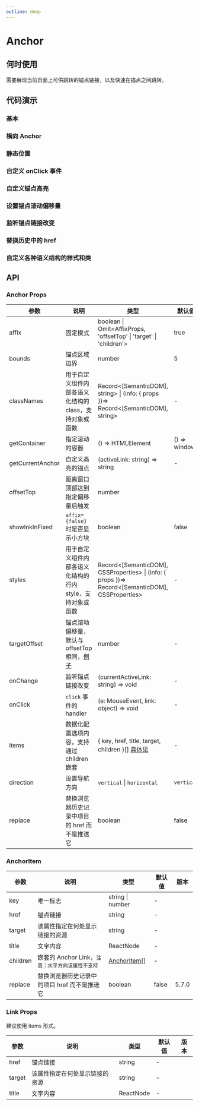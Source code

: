 ```yaml
---
outline: deep
---
```


# Anchor

## 何时使用

需要展现当前页面上可供跳转的锚点链接，以及快速在锚点之间跳转。

## 代码演示

### 基本

<demo vue="anchor/basic.vue" ></demo>

### 横向 Anchor

<demo vue="anchor/horizontal.vue" ></demo>

### 静态位置

<demo vue="anchor/static.vue"></demo>

### 自定义 onClick 事件

<demo vue="anchor/onClick.vue"></demo>

### 自定义锚点高亮

<demo vue="anchor/customizeHighlight.vue"></demo>

### 设置锚点滚动偏移量

<demo vue="anchor/targetOffset.vue" ></demo>

### 监听锚点链接改变

<demo vue="anchor/onChange.vue"></demo>

### 替换历史中的 href

<demo vue="anchor/replace.vue"></demo>

### 自定义各种语义结构的样式和类

<demo vue="anchor/style-class.vue"  version="6.0.0"></demo>

## API

### Anchor Props

| 参数 | 说明 | 类型 | 默认值 | 版本 |
| --- | --- | --- | --- | --- |
| affix | 固定模式 | boolean \| Omit<AffixProps, 'offsetTop' \| 'target' \| 'children'> | true | object: 5.19.0 |
| bounds | 锚点区域边界 | number | 5 |  |
| classNames | 用于自定义组件内部各语义化结构的 class，支持对象或函数 | Record<[SemanticDOM], string> \| (info: { props })=> Record<[SemanticDOM], string> | - |  |
| getContainer | 指定滚动的容器 | () => HTMLElement | () => window |  |
| getCurrentAnchor | 自定义高亮的锚点 | (activeLink: string) => string | - |  |
| offsetTop | 距离窗口顶部达到指定偏移量后触发 | number |  |  |
| showInkInFixed | `affix={false}` 时是否显示小方块 | boolean | false |  |
| styles | 用于自定义组件内部各语义化结构的行内 style，支持对象或函数 | Record<[SemanticDOM], CSSProperties> \| (info: { props })=> Record<[SemanticDOM], CSSProperties> | - |  |
| targetOffset | 锚点滚动偏移量，默认与 offsetTop 相同，[例子](#anchor-demo-targetoffset) | number | - |  |
| onChange | 监听锚点链接改变 | (currentActiveLink: string) => void | - |  |
| onClick | `click` 事件的 handler | (e: MouseEvent, link: object) => void | - |  |
| items | 数据化配置选项内容，支持通过 children 嵌套 | { key, href, title, target, children }\[] [具体见](#anchoritem) | - | 5.1.0 |
| direction | 设置导航方向 | `vertical` \| `horizontal` | `vertical` | 5.2.0 |
| replace | 替换浏览器历史记录中项目的 href 而不是推送它 | boolean | false | 5.7.0 |

### AnchorItem

| 参数     | 说明                                             | 类型                         | 默认值 | 版本  |
| -------- | ------------------------------------------------ | ---------------------------- | ------ | ----- |
| key      | 唯一标志                                         | string \| number             | -      |       |
| href     | 锚点链接                                         | string                       | -      |       |
| target   | 该属性指定在何处显示链接的资源                   | string                       | -      |       |
| title    | 文字内容                                         | ReactNode                    | -      |       |
| children | 嵌套的 Anchor Link，`注意：水平方向该属性不支持` | [AnchorItem](#anchoritem)\[] | -      |       |
| replace  | 替换浏览器历史记录中的项目 href 而不是推送它     | boolean                      | false  | 5.7.0 |

### Link Props

建议使用 items 形式。

| 参数   | 说明                           | 类型      | 默认值 | 版本 |
| ------ | ------------------------------ | --------- | ------ | ---- |
| href   | 锚点链接                       | string    | -      |      |
| target | 该属性指定在何处显示链接的资源 | string    | -      |      |
| title  | 文字内容                       | ReactNode | -      |      |
